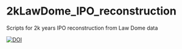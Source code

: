 # 2kLawDome_IPO_reconstruction
Scripts for 2k years IPO reconstruction from Law Dome data

[![DOI](https://zenodo.org/badge/430527702.svg)](https://zenodo.org/badge/latestdoi/430527702)
